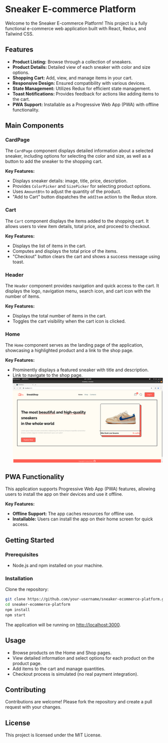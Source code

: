# Sneaker E-commerce Platform

Welcome to the Sneaker E-commerce Platform! This project is a fully functional e-commerce web application built with React, Redux, and Tailwind CSS.

## Features

- **Product Listing:** Browse through a collection of sneakers.
- **Product Details:** Detailed view of each sneaker with color and size options.
- **Shopping Cart:** Add, view, and manage items in your cart.
- **Responsive Design:** Ensured compatibility with various devices.
- **State Management:** Utilizes Redux for efficient state management.
- **Toast Notifications:** Provides feedback for actions like adding items to the cart.
- **PWA Support:** Installable as a Progressive Web App (PWA) with offline functionality.

## Main Components

### CardPage

The `CardPage` component displays detailed information about a selected sneaker, including options for selecting the color and size, as well as a button to add the sneaker to the shopping cart.

**Key Features:**
- Displays sneaker details: image, title, price, description.
- Provides `ColorPicker` and `SizePicker` for selecting product options.
- Uses `AmountBtn` to adjust the quantity of the product.
- "Add to Cart" button dispatches the `addItem` action to the Redux store.

### Cart

The `Cart` component displays the items added to the shopping cart. It allows users to view item details, total price, and proceed to checkout.

**Key Features:**
- Displays the list of items in the cart.
- Computes and displays the total price of the items.
- "Checkout" button clears the cart and shows a success message using toast.

### Header

The `Header` component provides navigation and quick access to the cart. It displays the logo, navigation menu, search icon, and cart icon with the number of items.

**Key Features:**
- Displays the total number of items in the cart.
- Toggles the cart visibility when the cart icon is clicked.

### Home

The `Home` component serves as the landing page of the application, showcasing a highlighted product and a link to the shop page.

**Key Features:**
- Prominently displays a featured sneaker with title and description.
- Link to navigate to the shop page.
![alt text](https://github.com/Vineet829/e-commerce-platform/blob/main/images/sneak1.png)
## PWA Functionality

This application supports Progressive Web App (PWA) features, allowing users to install the app on their devices and use it offline.

**Key Features:**
- **Offline Support:** The app caches resources for offline use.
- **Installable:** Users can install the app on their home screen for quick access.

## Getting Started

### Prerequisites

- Node.js and npm installed on your machine.

### Installation

Clone the repository:

```bash
git clone https://github.com/your-username/sneaker-ecommerce-platform.git
cd sneaker-ecommerce-platform
npm install
npm start
```
The application will be running on [http://localhost:3000](http://localhost:3000).

## Usage

- Browse products on the Home and Shop pages.
- View detailed information and select options for each product on the product page.
- Add items to the cart and manage quantities.
- Checkout process is simulated (no real payment integration).

## Contributing

Contributions are welcome! Please fork the repository and create a pull request with your changes.

## License

This project is licensed under the MIT License.
